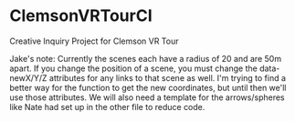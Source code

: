 # ClemsonVRTourCI
Creative Inquiry Project for Clemson VR Tour

Jake's note:
Currently the scenes each have a radius of 20 and are 50m apart.
If you change the position of a scene, you must change the data-newX/Y/Z
attributes for any links to that scene as well. I'm trying to find a
better way for the function to get the new coordinates, but until then
we'll use those attributes. We will also need a template for the arrows/spheres like
Nate had set up in the other file to reduce code. 

